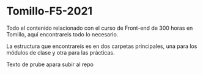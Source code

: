 # Tomillo-F5-2021
Todo el contenido relacionado con el curso de Front-end de 300 horas en Tomillo, aquí encontrareis todo lo necesario.


La estructura que encontrareís es en dos carpetas principales, una para los módulos de clase y otra para las prácticas.


Texto de prube apara subir al repo

